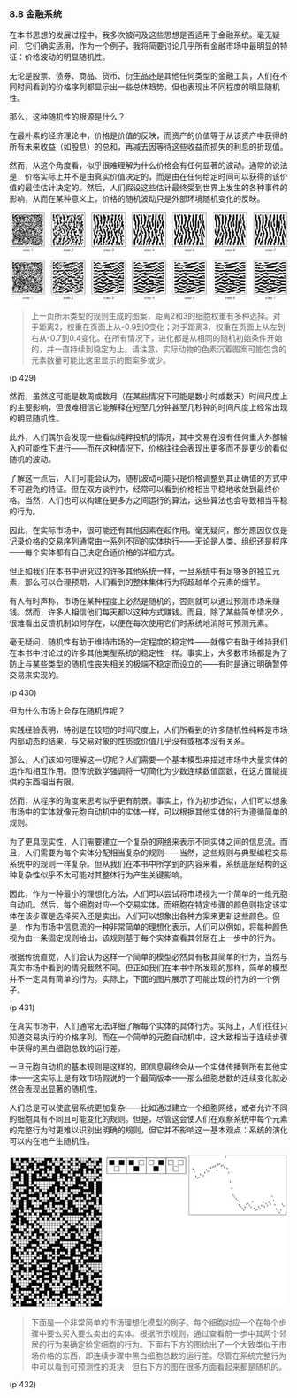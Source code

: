 ### 8.8  金融系统

在本书思想的发展过程中，我多次被问及这些思想是否适用于金融系统。毫无疑问，它们确实适用，作为一个例子，我将简要讨论几乎所有金融市场中最明显的特征：价格波动的明显随机性。

无论是股票、债券、商品、货币、衍生品还是其他任何类型的金融工具，人们在不同时间看到的价格序列都显示出一些总体趋势，但也表现出不同程度的明显随机性。

那么，这种随机性的根源是什么？

在最朴素的经济理论中，价格是价值的反映，而资产的价值等于从该资产中获得的所有未来收益（如股息）的总和，再减去因等待这些收益而损失的利息的折现值。

然而，从这个角度看，似乎很难理解为什么价格会有任何显著的波动。通常的说法是，价格实际上并不是由真实价值决定的，而是由在任何给定时间可以获得的该价值的最佳估计决定的。然后，人们假设这些估计最终受到世界上发生的各种事件的影响，从而在某种意义上，价格的随机波动只是外部环境随机变化的反映。

![](assets/p429.png)

>上一页所示类型的规则生成的图案，距离2和3的细胞权重有多种选择。对于距离2，权重在页面上从-0.9到0变化；对于距离3，权重在页面上从左到右从-0.7到0.4变化。在所有情况下，进化都是从相同的随机初始条件开始的，并一直持续到稳定为止。请注意，实际动物的色素沉着图案可能包含的元素数量可能比这里显示的图案多或少。

(p 429)

然而，虽然这可能是数周或数月（在某些情况下可能是数小时或数天）时间尺度上的主要影响，但很难相信它能解释在短至几分钟甚至几秒钟的时间尺度上经常出现的明显随机性。

此外，人们偶尔会发现一些看似纯粹投机的情况，其中交易在没有任何重大外部输入的可能性下进行——而在这种情况下，价格往往会表现出更多而不是更少的看似随机的波动。

了解这一点后，人们可能会认为，随机波动可能只是价格调整到其正确值的方式中不可避免的特征。但在双方谈判中，经常可以看到价格相当平稳地收敛到最终价格。当然，人们也可以构建在更多方之间运行的算法，这些算法也会导致相当平稳的行为。

因此，在实际市场中，很可能还有其他因素在起作用。毫无疑问，部分原因仅仅是记录价格的交易序列通常由一系列不同的实体执行——无论是人类、组织还是程序——每个实体都有自己决定合适价格的详细方式。

但正如我们在本书中研究过的许多其他系统一样，一旦系统中有足够多的独立元素，那么可以合理预期，人们看到的整体集体行为将超越单个元素的细节。

有人有时声称，市场在某种程度上必然是随机的，否则就可以通过预测市场来赚钱。然而，许多人相信他们每天都以这种方式赚钱。而且，除了某些简单情况外，很难看出反馈机制如何存在，以便在每次使用它们时系统地消除可预测元素。

毫无疑问，随机性有助于维持市场的一定程度的稳定性——就像它有助于维持我们在本书中讨论过的许多其他类型系统的稳定性一样。事实上，大多数市场都是为了防止与某些类型的随机性丧失相关的极端不稳定而设立的——有时是通过明确暂停交易来实现的。

(p 430)

但为什么市场上会存在随机性呢？

实践经验表明，特别是在较短的时间尺度上，人们所看到的许多随机性纯粹是市场内部动态的结果，与交易对象的性质或价值几乎没有或根本没有关系。

那么，人们该如何理解这一切呢？人们需要一个基本模型来描述市场中大量实体的运作和相互作用。但传统数学强调将一切简化为少数连续数值函数，在这方面能提供的东西相当有限。

然而，从程序的角度来思考似乎更有前景。事实上，作为初步近似，人们可以想象市场中的实体就像元胞自动机中的实体一样，可以根据其他实体的行为遵循简单的规则。

为了更具现实性，人们需要建立一个复杂的网络来表示不同实体之间的信息流。而且，人们需要为每个实体分配相当复杂的规则——当然，这些规则与典型编程交易系统中的规则一样复杂。但从我们在本书中所学到的内容来看，系统底层结构的这种复杂性似乎不太可能对其整体行为产生关键影响。

因此，作为一种最小的理想化方法，人们可以尝试将市场视为一个简单的一维元胞自动机。然后，每个细胞对应一个交易实体，而细胞在特定步骤的颜色则指定该实体在该步骤是选择买入还是卖出。人们可以想象出各种方案来更新这些颜色。但是，作为市场中信息流的一种非常简单的理想化表示，人们可以例如，将每种颜色视为由一条固定规则给出，该规则基于每个实体查看其邻居在上一步中的行为。

根据传统直觉，人们会认为这样一个简单的模型必然具有极其简单的行为，当然与真实市场中看到的情况截然不同。但正如我们在本书中所发现的那样，简单的模型并不一定具有简单的行为。实际上，下面的图片展示了可能出现的行为的一个例子。

(p 431)

在真实市场中，人们通常无法详细了解每个实体的具体行为。实际上，人们往往只知道交易执行的价格序列。而在一个简单的元胞自动机中，这大致相当于连续步骤中获得的黑白细胞总数的运行差。

一旦元胞自动机的基本规则是这样的，即信息最终会从一个实体传播到所有其他实体——这实际上是有效市场假说的一个最简版本——那么细胞总数的连续变化就必然会表现出显著的随机性。

人们总是可以使底层系统更加复杂——比如通过建立一个细胞网络，或者允许不同的细胞具有不同且可能变化的规则。但是，尽管这会使人们在观察系统中每个元素的完整行为时更难以识别出明确的规则，但它并不影响这一基本观点：系统的演化可以内在地产生随机性。

![](assets/p432.png)

>下面是一个非常简单的市场理想化模型的例子。每个细胞对应一个在每个步骤中要么买入要么卖出的实体。根据所示规则，通过查看前一步中其两个邻居的行为来确定给定细胞的行为。下面右下方的图给出了一个大致类似于市场价格的东西，即连续步骤中黑白细胞总数的运行差。尽管在系统完整行为中可以看到可预测性的斑块，但右下方的图在很多方面看起来都是随机的。

(p 432)



